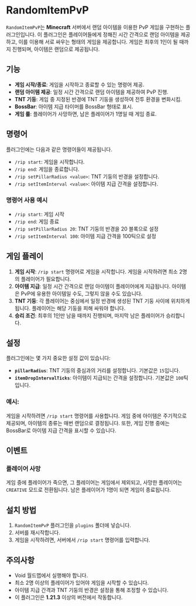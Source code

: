 # RandomItemPvP

`RandomItemPvP`는 **Minecraft** 서버에서 랜덤 아이템을 이용한 PvP 게임을 구현하는 플러그인입니다. 이 플러그인은 플레이어들에게 정해진 시간 간격으로 랜덤 아이템을 제공하고, 이를 이용해 서로 싸우는 형태의 게임을 제공합니다. 게임은 최후의 1인이 될 때까지 진행되며, 아이템은 랜덤으로 제공됩니다.

## 기능

- **게임 시작/종료**: 게임을 시작하고 종료할 수 있는 명령어 제공.
- **랜덤 아이템 제공**: 일정 시간 간격으로 랜덤 아이템을 제공하여 PvP 진행.
- **TNT 기둥**: 게임 중 지정된 반경에 TNT 기둥을 생성하여 전투 환경을 변화시킴.
- **BossBar**: 아이템 지급 타이머를 BossBar 형태로 표시.
- **게임 룰**: 플레이어가 사망하면, 남은 플레이어가 1명일 때 게임 종료.

## 명령어

플러그인에는 다음과 같은 명령어들이 제공됩니다.

- `/rip start`: 게임을 시작합니다.
- `/rip end`: 게임을 종료합니다.
- `/rip setPillarRadius <value>`: TNT 기둥의 반경을 설정합니다.
- `/rip setItemInterval <value>`: 아이템 지급 간격을 설정합니다.

### 명령어 사용 예시

- `/rip start`: 게임 시작
- `/rip end`: 게임 종료
- `/rip setPillarRadius 20`: TNT 기둥의 반경을 20 블록으로 설정
- `/rip setItemInterval 100`: 아이템 지급 간격을 100틱으로 설정

## 게임 플레이

1. **게임 시작**: `/rip start` 명령어로 게임을 시작합니다. 게임을 시작하려면 최소 2명의 플레이어가 필요합니다.
2. **아이템 지급**: 일정 시간 간격으로 랜덤 아이템이 플레이어에게 지급됩니다. 아이템은 PvP에 유용한 아이템일 수도, 그렇지 않을 수도 있습니다.
3. **TNT 기둥**: 각 플레이어는 중심에서 일정 반경에 생성된 TNT 기둥 사이에 위치하게 됩니다. 플레이어는 해당 기둥을 피해 싸워야 합니다.
4. **승리 조건**: 최후의 1인만 남을 때까지 진행되며, 마지막 남은 플레이어가 승리합니다.

## 설정

플러그인에는 몇 가지 중요한 설정 값이 있습니다:

- **`pillarRadius`**: TNT 기둥의 중심과의 거리를 설정합니다. 기본값은 `15`입니다.
- **`itemDropIntervalTicks`**: 아이템이 지급되는 간격을 설정합니다. 기본값은 `100`틱입니다.

### 예시:

게임을 시작하려면 `/rip start` 명령어를 사용합니다. 게임 중에 아이템은 주기적으로 제공되며, 아이템의 종류는 매번 랜덤으로 결정됩니다. 또한, 게임 진행 중에는 BossBar로 아이템 지급 간격을 표시할 수 있습니다.

## 이벤트

### 플레이어 사망

게임 중에 플레이어가 죽으면, 그 플레이어는 게임에서 제외되고, 사망한 플레이어는 `CREATIVE` 모드로 전환됩니다. 남은 플레이어가 1명이 되면 게임이 종료됩니다.

## 설치 방법

1. `RandomItemPvP` 플러그인을 `plugins` 폴더에 넣습니다.
2. 서버를 재시작합니다.
3. 게임을 시작하려면, 서버에서 `/rip start` 명령어를 입력합니다.

## 주의사항

- Void 월드맵에서 실행해야 합니다.
- 최소 2명 이상의 플레이어가 있어야 게임을 시작할 수 있습니다.
- 아이템 지급 간격과 TNT 기둥의 반경은 설정을 통해 조정할 수 있습니다.
- 이 플러그인은 **1.21.3** 이상의 버전에서 작동합니다.
